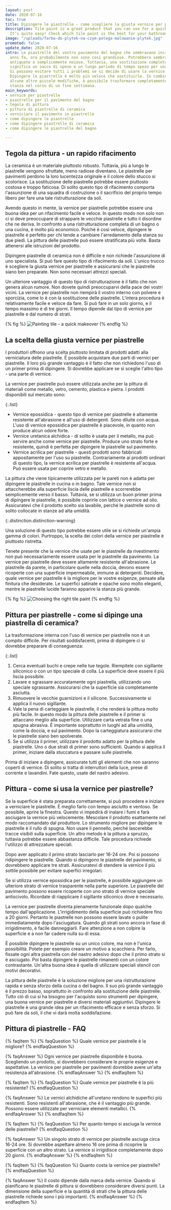```yaml
---
layout: post
date: 2020-07-16
toc: true
title: Dipingere le piastrelle - come scegliere la giusta vernice per piastrelle?
description: Tile paint is a great product that you can use for a quick room renovation.
  It’s quite easy! Check which tile paint is the best for your bathroom or kitchen.
image: "/uploads/farba-do-plytek-na-czym-polega-malowanie-plytek.jpg"
promoted: false
update_date: 2020-07-16
intro: Le piastrelle del vostro pavimento del bagno che sembravano incredibili diversi
  anni fa, ora probabilmente non sono così grandiose. Potrebbero sembrare antiestetiche,
  antiquate o semplicemente noiose. Tuttavia, una sostituzione completa delle piastrelle
  significa un sacco di spese e un lungo periodo di tempo speso per una ristrutturazione.
  Si possono evitare tutti i problemi se si decide di usare la vernice per piastrelle.
  Dipingere le piastrelle è molto più veloce che sostituirle. In combinazione con
  alcune altre piccole modifiche, è possibile trasformare completamente la vostra
  stanza nel corso di un fine settimana.
main_keywords:
- vernice per piastrelle
- piastrelle per il pavimento del bagno
- tegola di pittura
- pittura di piastrelle di ceramica
- verniciare il pavimento in piastrelle
- come dipingere le piastrelle
- come dipingere piastrelle di ceramica
- come dipingere le piastrelle del bagno

---
```

## Tegola da pittura - un rapido rifacimento

La ceramica è un materiale piuttosto robusto. Tuttavia, più a lungo le piastrelle vengono sfruttate, meno radiose diventano. Le piastrelle per pavimenti perdono la loro lucentezza originale e il colore dello stucco si scolorisce. La sostituzione delle piastrelle potrebbe essere piuttosto costosa e troppo faticosa. Di solito questo tipo di rifacimento comporta l'assunzione di una squadra di costruzione o il sacrificio del proprio tempo libero per fare una tale ristrutturazione da soli.

Avendo questo in mente, la vernice per piastrelle potrebbe essere una buona idea per un rifacimento facile e veloce. In questo modo non solo non ci si deve preoccupare di strappare le vecchie piastrelle e tutto il disordine che ne deriva. In confronto a una ristrutturazione completa di un bagno o una cucina, è molto più economico. Poiché è così veloce, dipingere le piastrelle è perfetto per chi tende a cambiare l'arredamento della stanza su due piedi. La pittura delle piastrelle può essere stratificata più volte. Basta attenersi alle istruzioni del prodotto.

Dipingere piastrelle di ceramica non è difficile e non richiede l'assunzione di uno specialista. Si può fare questo tipo di rifacimento da soli. L'unico trucco è scegliere la giusta vernice per piastrelle e assicurarsi che le piastrelle siano ben preparate. Non sono necessari attrezzi speciali.

Un ulteriore vantaggio di questo tipo di ristrutturazione è il fatto che non genera alcun rumore. Non dovete quindi preoccuparvi della pace dei vostri vicini. La vernice per piastrelle non riempirà il vostro interno con polvere e sporcizia, come lo è con la sostituzione delle piastrelle. L'intera procedura è relativamente facile e veloce da fare. Si può fare in un solo giorno, e il tempo massimo è di tre giorni. Il tempo dipende dal tipo di vernice per piastrelle e dal numero di strati.

{% fig %}
![Painting tile - a quick makeover](/uploads/malowanie-plytek-sposob-na-szybki-remont.jpg "Painting tile - a quick makeover")
{% endfig %}

## La scelta della giusta vernice per piastrelle

I produttori offrono una scelta piuttosto limitata di prodotti adatti alla verniciatura delle piastrelle. È possibile acquistare due parti di vernici per piastrelle. Il loro più grande vantaggio è il fatto che non richiedono l'uso di un primer prima di dipingere. Si dovrebbe applicare se si sceglie l'altro tipo - una parte di vernice.

La vernice per piastrelle può essere utilizzata anche per la pittura di materiali come metallo, vetro, cemento, plastica e pietra. I prodotti disponibili sul mercato sono:

{:.list}

* Vernice epossidica - questo tipo di vernice per piastrelle è altamente resistente all'abrasione e all'uso di detergenti. Sono diluite con acqua. L'uso di vernice epossidica per piastrelle è piacevole, in quanto non produce alcun odore forte.
* Vernice uretanica alchidica - di solito è usata per il metallo, ma può servire anche come vernice per piastrelle. Produce uno strato forte e resistente, quindi è perfetta per dipingere le piastrelle sul pavimento.
* Vernice acrilica per piastrelle - questi prodotti sono fabbricati appositamente per l'uso su piastrelle. Contrariamente ai prodotti ordinari di questo tipo, la vernice acrilica per piastrelle è resistente all'acqua. Può essere usata per coprire vetro e metallo.

La pittura che viene tipicamente utilizzata per le pareti non è adatta per dipingere le piastrelle in cucina o in bagno. Tale vernice non si attaccherebbe alla superficie liscia delle piastrelle e scorrerebbe semplicemente verso il basso. Tuttavia, se si utilizza un buon primer prima di dipingere le piastrelle, è possibile coprirle con lattice o vernice ad olio. Assicuratevi che il prodotto scelto sia lavabile, perché le piastrelle sono di solito collocate in stanze ad alta umidità.

{:.distinction.distinction-warning}

Una soluzione di questo tipo potrebbe essere utile se si richiede un'ampia gamma di colori. Purtroppo, la scelta dei colori della vernice per piastrelle è piuttosto ristretta.

Tenete presente che la vernice che usate per le piastrelle da rivestimento non può necessariamente essere usata per le piastrelle da pavimento. La vernice per piastrelle deve essere altamente resistente all'abrasione. Le piastrelle da parete, in particolare quelle nella doccia, devono essere ricoperte con una superficie impermeabile, immune ai detergenti. Decidere, quale vernice per piastrelle è la migliore per le vostre esigenze, pensate alla finitura che desiderate. Le superfici satinate e opache sono molto eleganti, mentre le piastrelle lucide faranno apparire la stanza più grande.

{% fig %}
![Choosing the right tile paint](/uploads/wybor-farby-do-plytek.jpg "Choosing the right tile paint")
{% endfig %}

## Pittura per piastrelle - come si dipinge una piastrella di ceramica?

La trasformazione interna con l'uso di vernice per piastrelle non è un compito difficile. Per risultati soddisfacenti, prima di dipingere ci si dovrebbe preparare di conseguenza:

{:.list}

1. Cerca eventuali buchi e crepe nelle tue tegole. Riempitele con sigillante siliconico o con un tipo speciale di colla. La superficie deve essere il più liscia possibile.
2. Lavare e sgrassare accuratamente ogni piastrella, utilizzando uno speciale sgrassante. Assicurarsi che la superficie sia completamente asciutta.
3. Rimuovere le vecchie guarnizioni e il silicone. Successivamente si applica il nuovo sigillante.
4. Vale la pena di carteggiare le piastrelle, il che renderà la pittura molto più facile. In questo modo la pittura delle piastrelle e il primer si attaccano meglio alla superficie. Utilizzare carta vetrata fine o una spugna abrasiva. È importante soprattutto in luoghi ad alta umidità, come la doccia, e sul pavimento. Dopo la carteggiatura assicurarsi che le piastrelle siano ben spolverate.
5. Se si utilizza il primer, utilizzare il prodotto adatto per la pittura delle piastrelle. Uno o due strati di primer sono sufficienti. Quando si applica il primer, iniziare dalla stuccatura e passare sulle piastrelle.

Prima di iniziare a dipingere, assicurate tutti gli elementi che non saranno coperti di vernice. Di solito si tratta di interruttori della luce, prese di corrente e lavandini. Fate questo, usate del nastro adesivo.

## Pittura - come si usa la vernice per piastrelle?

Se la superficie è stata preparata correttamente, si può procedere e iniziare a verniciare le piastrelle. È meglio farlo con tempo asciutto e ventoso. Se possibile, aprire la finestra. Questo vi impedirà di inalare i fumi e farà asciugare la vernice più velocemente. Mescolare il prodotto esattamente nel modo raccomandato dal produttore. Lo strumento migliore per dipingere le piastrelle è il rullo di spugna. Non usare il pennello, perché lascerebbe tracce visibili sulla superficie. Un altro metodo è la pittura a spruzzo, tuttavia potrebbe essere abbastanza difficile. Tale procedura richiede l'utilizzo di attrezzature speciali.

Dopo aver applicato il primo strato lasciarlo per 16-24 ore. Poi si possono ridipingere le piastrelle. Quando si dipingono le piastrelle del pavimento, si dovrebbero applicare tre strati. Assicuratevi di stendere la vernice il più sottile possibile per evitare superfici irregolari.

Se si utilizza vernice epossidica per le piastrelle, è possibile aggiungere un ulteriore strato di vernice trasparente nella parte superiore. Le piastrelle del pavimento possono essere ricoperte con uno strato di vernice speciale antiscivolo. Ricordate di riapplicare il sigillante siliconico dove è necessario.

La vernice per piastrelle diventa pienamente funzionale dopo qualche tempo dall'applicazione. L'irrigidimento della superficie può richiedere fino a 20 giorni. Pertanto le piastrelle non possono essere lavate o pulite immediatamente dopo l'asciugatura. Quando gli strati sono ancora in fase di irrigidimento, è facile danneggiarli. Fare attenzione a non colpire la superficie e a non far cadere nulla su di essa.

È possibile dipingere le piastrelle su un unico colore, ma non è l'unica possibilità. Potete per esempio creare un motivo a scacchiera. Per farlo, fissate ogni altra piastrella con del nastro adesivo dopo che il primo strato si è asciugato. Poi basta dipingere le piastrelle rimanenti con un colore contrastante. Un'altra buona idea è quella di utilizzare speciali stencil con motivi decorativi.

La pittura delle piastrelle è la soluzione migliore per una ristrutturazione rapida e senza sforzo della cucina o del bagno. Il suo più grande vantaggio è il prezzo basso, soprattutto in confronto alla sostituzione delle piastrelle. Tutto ciò di cui si ha bisogno per l'acquisto sono strumenti per dipingere, una buona vernice per piastrelle e diversi materiali aggiuntivi. Dipingere le piastrelle è una grande idea per un rifacimento efficace e senza sforzo. Si può fare da soli, il che vi darà molta soddisfazione.

## Pittura di piastrelle - FAQ

{% faqItem %}
{% faqQuestion %}
Quale vernice per piastrelle è la migliore?
{% endfaqQuestion %}

{% faqAnswer %}
Ogni vernice per piastrelle disponibile è buona. Scegliendo un prodotto, si dovrebbero considerare le proprie esigenze e aspettative. La vernice per piastrelle per pavimenti dovrebbe avere un'alta resistenza all'abrasione.
{% endfaqAnswer %}
{% endfaqItem %}

{% faqItem %}
{% faqQuestion %}
Quale vernice per piastrelle è la più resistente?
{% endfaqQuestion %}

{% faqAnswer %}
Le vernici alchidiche all'uretano rendono le superfici più resistenti. Sono resistenti all'abrasione, che è il vantaggio più grande. Possono essere utilizzate per verniciare elementi metallici.
{% endfaqAnswer %}
{% endfaqItem %}

{% faqItem %}
{% faqQuestion %}
Per quanto tempo si asciuga la vernice delle piastrelle?
{% endfaqQuestion %}

{% faqAnswer %}
Un singolo strato di vernice per piastrelle asciuga circa 16-24 ore. Si dovrebbe aspettare almeno 16 ore prima di ricoprire la superficie con un altro strato. La vernice si irrigidisce completamente dopo 20 giorni.
{% endfaqAnswer %}
{% endfaqItem %}

{% faqItem %}
{% faqQuestion %}
Quanto costa la vernice per piastrelle?
{% endfaqQuestion %}

{% faqAnswer %}
Il costo dipende dalla marca della vernice. Quando si pianificano le piastrelle di pittura si dovrebbero considerare diversi punti. La dimensione della superficie e la quantità di strati che la pittura delle piastrelle richiede sono i più importanti.
{% endfaqAnswer %}
{% endfaqItem %}